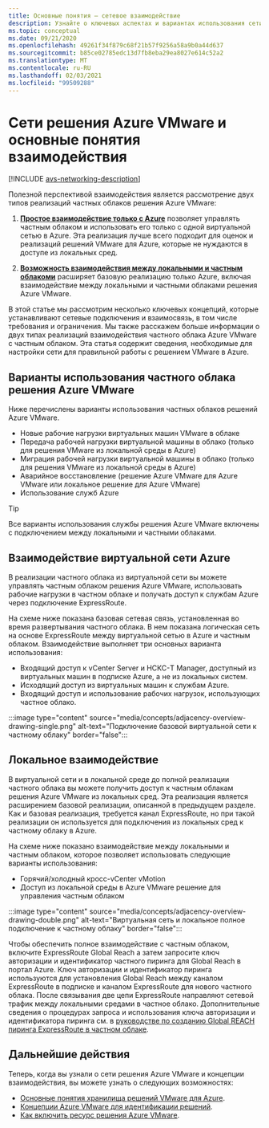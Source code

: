 ```yaml
---
title: Основные понятия — сетевое взаимодействие
description: Узнайте о ключевых аспектах и вариантах использования сети и взаимосвязи в решении VMware для Azure.
ms.topic: conceptual
ms.date: 09/21/2020
ms.openlocfilehash: 49261f34f879c68f21b57f9256a58a9b0a44d637
ms.sourcegitcommit: b85ce02785edc13d7fb8eba29ea8027e614c52a2
ms.translationtype: MT
ms.contentlocale: ru-RU
ms.lasthandoff: 02/03/2021
ms.locfileid: "99509288"
---
```

# <a name="azure-vmware-solution-networking-and-interconnectivity-concepts"></a>Сети решения Azure VMware и основные понятия взаимодействия

[!INCLUDE [avs-networking-description](includes/azure-vmware-solution-networking-description.md)]

Полезной перспективой взаимодействия является рассмотрение двух типов реализаций частных облаков решения Azure VMware:

1. [**Простое взаимодействие только с Azure**](#azure-virtual-network-interconnectivity) позволяет управлять частным облаком и использовать его только с одной виртуальной сетью в Azure. Эта реализация лучше всего подходит для оценок и реализаций решений VMware для Azure, которые не нуждаются в доступе из локальных сред.

1. [**Возможность взаимодействия между локальными и частным облакоми**](#on-premises-interconnectivity) расширяет базовую реализацию только Azure, включая взаимодействие между локальными и частными облаками решения Azure VMware.
 
В этой статье мы рассмотрим несколько ключевых концепций, которые устанавливают сетевые подключения и взаимосвязь, в том числе требования и ограничения. Мы также расскажем больше информации о двух типах реализаций взаимодействия частного облака Azure VMware с частным облаком. Эта статья содержит сведения, необходимые для настройки сети для правильной работы с решением VMware в Azure.

## <a name="azure-vmware-solution-private-cloud-use-cases"></a>Варианты использования частного облака решения Azure VMware

Ниже перечислены варианты использования частных облаков решений Azure VMware.
- Новые рабочие нагрузки виртуальных машин VMware в облаке
- Передача рабочей нагрузки виртуальной машины в облако (только для решения VMware из локальной среды в Azure)
- Миграция рабочей нагрузки виртуальной машины в облако (только для решения VMware из локальной среды в Azure)
- Аварийное восстановление (решение Azure VMware для Azure VMware или локальное решение для Azure VMware)
- Использование служб Azure

> [!TIP]
> Все варианты использования службы решения Azure VMware включены с подключением между локальными и частными облаками.

## <a name="azure-virtual-network-interconnectivity"></a>Взаимодействие виртуальной сети Azure

В реализации частного облака из виртуальной сети вы можете управлять частным облаком решения Azure VMware, использовать рабочие нагрузки в частном облаке и получать доступ к службам Azure через подключение ExpressRoute. 

На схеме ниже показана базовая сетевая связь, установленная во время развертывания частного облака. В нем показана логическая сеть на основе ExpressRoute между виртуальной сетью в Azure и частным облаком. Взаимодействие выполняет три основных варианта использования:
* Входящий доступ к vCenter Server и НСКС-T Manager, доступный из виртуальных машин в подписке Azure, а не из локальных систем. 
* Исходящий доступ из виртуальных машин к службам Azure. 
* Входящий доступ и использование рабочих нагрузок, использующих частное облако.

:::image type="content" source="media/concepts/adjacency-overview-drawing-single.png" alt-text="Подключение базовой виртуальной сети к частному облаку" border="false":::

## <a name="on-premises-interconnectivity"></a>Локальное взаимодействие

В виртуальной сети и в локальной среде до полной реализации частного облака вы можете получить доступ к частным облакам решения Azure VMware из локальных сред. Эта реализация является расширением базовой реализации, описанной в предыдущем разделе. Как и базовая реализация, требуется канал ExpressRoute, но при такой реализации он используется для подключения из локальных сред к частному облаку в Azure. 

На схеме ниже показано взаимодействие между локальными и частным облаком, которое позволяет использовать следующие варианты использования:
* Горячий/холодный кросс-vCenter vMotion
* Доступ из локальной среды в Azure VMware решение для управления частным облаком

:::image type="content" source="media/concepts/adjacency-overview-drawing-double.png" alt-text="Виртуальная сеть и локальное полное подключение к частному облаку" border="false":::

Чтобы обеспечить полное взаимодействие с частным облаком, включите ExpressRoute Global Reach а затем запросите ключ авторизации и идентификатор частного пиринга для Global Reach в портал Azure. Ключ авторизации и идентификатор пиринга используются для установления Global Reach между каналом ExpressRoute в подписке и каналом ExpressRoute для нового частного облака. После связывания две цепи ExpressRoute направляют сетевой трафик между локальными средами в частное облако.  Дополнительные сведения о процедурах запроса и использования ключа авторизации и идентификатора пиринга см. в [руководстве по созданию Global REACH пиринга ExpressRoute в частном облаке](tutorial-expressroute-global-reach-private-cloud.md).

## <a name="next-steps"></a>Дальнейшие действия 

Теперь, когда вы узнали о сети решения Azure VMware и концепции взаимодействия, вы можете узнать о следующих возможностях:

- [Основные понятия хранилища решений VMware для Azure](concepts-storage.md).
- [Концепции Azure VMware для идентификации решений](concepts-identity.md).
- [Как включить ресурс решения Azure VMware](enable-azure-vmware-solution.md).

<!-- LINKS - external -->
[enable Global Reach]: ../expressroute/expressroute-howto-set-global-reach.md

<!-- LINKS - internal -->

